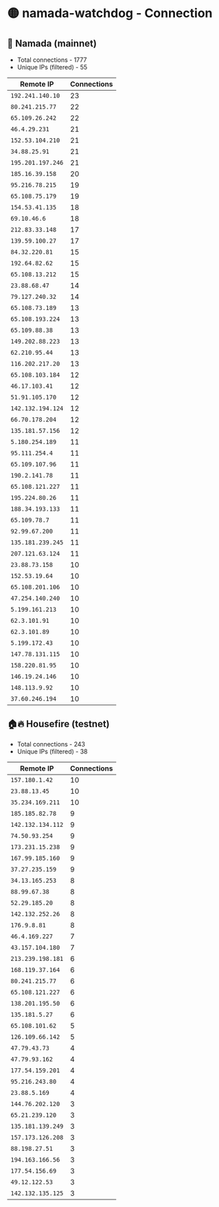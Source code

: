 # 🟡 namada-watchdog - Connection

## 🚀 Namada (mainnet)
- Total connections - 1777
- Unique IPs (filtered) - 55

| Remote IP | Connections |
|-----------|-------------|
| `192.241.140.10` | 23 |
| `80.241.215.77` | 22 |
| `65.109.26.242` | 22 |
| `46.4.29.231` | 21 |
| `152.53.104.210` | 21 |
| `34.88.25.91` | 21 |
| `195.201.197.246` | 21 |
| `185.16.39.158` | 20 |
| `95.216.78.215` | 19 |
| `65.108.75.179` | 19 |
| `154.53.41.135` | 18 |
| `69.10.46.6` | 18 |
| `212.83.33.148` | 17 |
| `139.59.100.27` | 17 |
| `84.32.220.81` | 15 |
| `192.64.82.62` | 15 |
| `65.108.13.212` | 15 |
| `23.88.68.47` | 14 |
| `79.127.240.32` | 14 |
| `65.108.73.189` | 13 |
| `65.108.193.224` | 13 |
| `65.109.88.38` | 13 |
| `149.202.88.223` | 13 |
| `62.210.95.44` | 13 |
| `116.202.217.20` | 13 |
| `65.108.103.184` | 12 |
| `46.17.103.41` | 12 |
| `51.91.105.170` | 12 |
| `142.132.194.124` | 12 |
| `66.70.178.204` | 12 |
| `135.181.57.156` | 12 |
| `5.180.254.189` | 11 |
| `95.111.254.4` | 11 |
| `65.109.107.96` | 11 |
| `190.2.141.78` | 11 |
| `65.108.121.227` | 11 |
| `195.224.80.26` | 11 |
| `188.34.193.133` | 11 |
| `65.109.78.7` | 11 |
| `92.99.67.200` | 11 |
| `135.181.239.245` | 11 |
| `207.121.63.124` | 11 |
| `23.88.73.158` | 10 |
| `152.53.19.64` | 10 |
| `65.108.201.106` | 10 |
| `47.254.140.240` | 10 |
| `5.199.161.213` | 10 |
| `62.3.101.91` | 10 |
| `62.3.101.89` | 10 |
| `5.199.172.43` | 10 |
| `147.78.131.115` | 10 |
| `158.220.81.95` | 10 |
| `146.19.24.146` | 10 |
| `148.113.9.92` | 10 |
| `37.60.246.194` | 10 |

## 🏠🔥 Housefire (testnet)

- Total connections - 243
- Unique IPs (filtered) - 38

| Remote IP | Connections |
|-----------|-------------|
| `157.180.1.42` | 10 |
| `23.88.13.45` | 10 |
| `35.234.169.211` | 10 |
| `185.185.82.78` | 9 |
| `142.132.134.112` | 9 |
| `74.50.93.254` | 9 |
| `173.231.15.238` | 9 |
| `167.99.185.160` | 9 |
| `37.27.235.159` | 9 |
| `34.13.165.253` | 8 |
| `88.99.67.38` | 8 |
| `52.29.185.20` | 8 |
| `142.132.252.26` | 8 |
| `176.9.8.81` | 8 |
| `46.4.169.227` | 7 |
| `43.157.104.180` | 7 |
| `213.239.198.181` | 6 |
| `168.119.37.164` | 6 |
| `80.241.215.77` | 6 |
| `65.108.121.227` | 6 |
| `138.201.195.50` | 6 |
| `135.181.5.27` | 6 |
| `65.108.101.62` | 5 |
| `126.109.66.142` | 5 |
| `47.79.43.73` | 4 |
| `47.79.93.162` | 4 |
| `177.54.159.201` | 4 |
| `95.216.243.80` | 4 |
| `23.88.5.169` | 4 |
| `144.76.202.120` | 3 |
| `65.21.239.120` | 3 |
| `135.181.139.249` | 3 |
| `157.173.126.208` | 3 |
| `88.198.27.51` | 3 |
| `194.163.166.56` | 3 |
| `177.54.156.69` | 3 |
| `49.12.122.53` | 3 |
| `142.132.135.125` | 3 |

